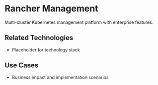 # Rancher Management

Multi-cluster Kubernetes management platform with enterprise features.

## Related Technologies
- Placeholder for technology stack

## Use Cases
- Business impact and implementation scenarios
